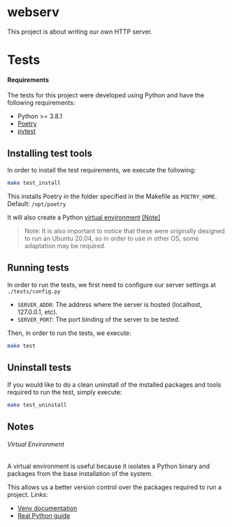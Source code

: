 # webserv

This project is about writing our own HTTP server.

# Tests

#### Requirements

The tests for this project were developed using Python and have the following requirements:

* Python >= 3.8.1
* [Poetry](https://python-poetry.org/docs/ "Poetry is a tool for dependency management and packaging in Python.")
* [pytest](https://docs.pytest.org "pytest is a mature full-featured Python testing tool that helps you write better programs.")

## Installing test tools

In order to install the test requirements, we execute the following:

```bash
make test_install
```

This installs Poetry in the folder specified in the Makefile as `POETRY_HOME`. Default: `/opt/poetry`

It will also create a Python [virtual environment](https://docs.python.org/3.8/library/venv.html "Documentation for the Python venv module.") [[Note]](#virtual-environment)

> Note: It is also important to notice that these were originally designed to run an Ubuntu 20.04, so in order to use in other OS, some adaptation may be required.

## Running tests

In order to run the tests, we first need to configure our server settings at `./tests/config.py`

- `SERVER_ADDR`: The address where the server is hosted (localhost, 127.0.0.1, etc).
- `SERVER_PORT`: The port binding of the server to be tested.

Then, in order to run the tests, we execute:

```bash
make test
```

## Uninstall tests

If you would like to do a clean uninstall of the installed packages and tools required to run the test, simply execute:

```bash
make test_uninstall
```

## Notes

###### Virtual Environment

A virtual environment is useful because it isolates a Python binary and packages from the base installation of the system.

This allows us a better version control over the packages required to run a project.
Links:

- [Venv documentation](https://docs.python.org/3.8/library/venv.html "https://docs.python.org/3.8/library/venv.html")
- [Real Python guide](https://realpython.com/python-virtual-environments-a-primer/ "Python Virtual Environments: A Primer")
